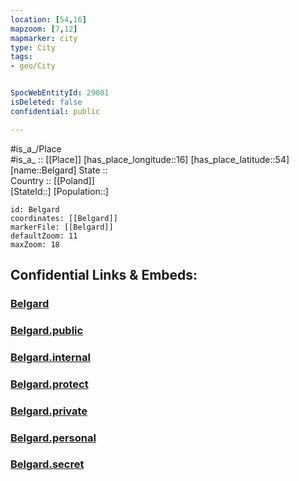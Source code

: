 ```yaml
---
location: [54,16] 
mapzoom: [7,12] 
mapmarker: city 
type: City
tags:
- geo/City


SpocWebEntityId: 29081
isDeleted: false
confidential: public

---
```

#is_a_/Place  
#is_a_ :: [[Place]] 
[has_place_longitude::16] 
[has_place_latitude::54] 
[name::Belgard] 
State ::  
Country :: [[Poland]]  
[StateId::] 
[Population::] 



```leaflet
id: Belgard
coordinates: [[Belgard]] 
markerFile: [[Belgard]] 
defaultZoom: 11 
maxZoom: 18
```


## Confidential Links & Embeds: 

### [Belgard](/_Standards/Earth/Continent/Europe/Europe~East/Poland/Provinces~Poland/West_Pomeranian/City/Belgard.md) 

### [Belgard.public](/_public/Earth/Continent/Europe/Europe~East/Poland/Provinces~Poland/West_Pomeranian/City/Belgard.public.md) 

### [Belgard.internal](/_internal/Earth/Continent/Europe/Europe~East/Poland/Provinces~Poland/West_Pomeranian/City/Belgard.internal.md) 

### [Belgard.protect](/_protect/Earth/Continent/Europe/Europe~East/Poland/Provinces~Poland/West_Pomeranian/City/Belgard.protect.md) 

### [Belgard.private](/_private/Earth/Continent/Europe/Europe~East/Poland/Provinces~Poland/West_Pomeranian/City/Belgard.private.md) 

### [Belgard.personal](/_personal/Earth/Continent/Europe/Europe~East/Poland/Provinces~Poland/West_Pomeranian/City/Belgard.personal.md) 

### [Belgard.secret](/_secret/Earth/Continent/Europe/Europe~East/Poland/Provinces~Poland/West_Pomeranian/City/Belgard.secret.md)

